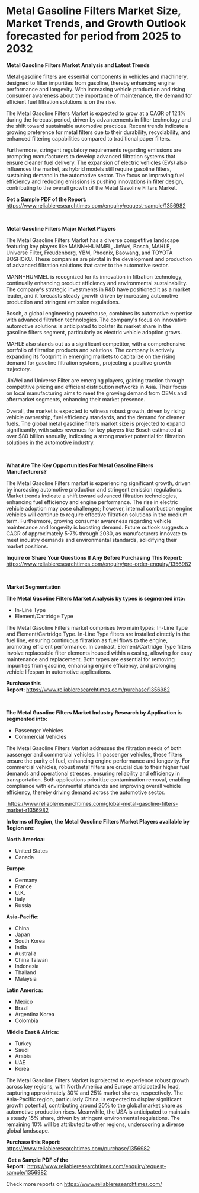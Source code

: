 <p><h1>Metal Gasoline Filters Market Size, Market Trends, and Growth Outlook forecasted for period from 2025 to 2032</h1></p><p><strong>Metal Gasoline Filters Market Analysis and Latest Trends</strong></p>
<p><p>Metal gasoline filters are essential components in vehicles and machinery, designed to filter impurities from gasoline, thereby enhancing engine performance and longevity. With increasing vehicle production and rising consumer awareness about the importance of maintenance, the demand for efficient fuel filtration solutions is on the rise. </p><p>The Metal Gasoline Filters Market is expected to grow at a CAGR of 12.1% during the forecast period, driven by advancements in filter technology and the shift toward sustainable automotive practices. Recent trends indicate a growing preference for metal filters due to their durability, recyclability, and enhanced filtering capabilities compared to traditional paper filters. </p><p>Furthermore, stringent regulatory requirements regarding emissions are prompting manufacturers to develop advanced filtration systems that ensure cleaner fuel delivery. The expansion of electric vehicles (EVs) also influences the market, as hybrid models still require gasoline filters, sustaining demand in the automotive sector. The focus on improving fuel efficiency and reducing emissions is pushing innovations in filter design, contributing to the overall growth of the Metal Gasoline Filters Market.</p></p>
<p><strong>Get a Sample PDF of the Report:&nbsp;</strong> <a href="https://www.reliableresearchtimes.com/enquiry/request-sample/1356982?utm_campaign=3518&utm_medium=2&utm_source=Github&utm_content=ia&utm_term=11042025&utm_id=metal-gasoline-filters">https://www.reliableresearchtimes.com/enquiry/request-sample/1356982</a></p>
<p>&nbsp;</p>
<p><strong>Metal Gasoline Filters Major Market Players</strong></p>
<p><p>The Metal Gasoline Filters Market has a diverse competitive landscape featuring key players like MANN+HUMMEL, JinWei, Bosch, MAHLE, Universe Filter, Freudenberg, YBM, Phoenix, Baowang, and TOYOTA BOSHOKU. These companies are pivotal in the development and production of advanced filtration solutions that cater to the automotive sector.</p><p>MANN+HUMMEL is recognized for its innovation in filtration technology, continually enhancing product efficiency and environmental sustainability. The company's strategic investments in R&D have positioned it as a market leader, and it forecasts steady growth driven by increasing automotive production and stringent emission regulations.</p><p>Bosch, a global engineering powerhouse, combines its automotive expertise with advanced filtration technologies. The company's focus on innovative automotive solutions is anticipated to bolster its market share in the gasoline filters segment, particularly as electric vehicle adoption grows.</p><p>MAHLE also stands out as a significant competitor, with a comprehensive portfolio of filtration products and solutions. The company is actively expanding its footprint in emerging markets to capitalize on the rising demand for gasoline filtration systems, projecting a positive growth trajectory.</p><p>JinWei and Universe Filter are emerging players, gaining traction through competitive pricing and efficient distribution networks in Asia. Their focus on local manufacturing aims to meet the growing demand from OEMs and aftermarket segments, enhancing their market presence.</p><p>Overall, the market is expected to witness robust growth, driven by rising vehicle ownership, fuel efficiency standards, and the demand for cleaner fuels. The global metal gasoline filters market size is projected to expand significantly, with sales revenues for key players like Bosch estimated at over $80 billion annually, indicating a strong market potential for filtration solutions in the automotive industry.</p></p>
<p>&nbsp;</p>
<p><strong>What Are The Key Opportunities For Metal Gasoline Filters Manufacturers?</strong></p>
<p><p>The Metal Gasoline Filters market is experiencing significant growth, driven by increasing automotive production and stringent emission regulations. Market trends indicate a shift toward advanced filtration technologies, enhancing fuel efficiency and engine performance. The rise in electric vehicle adoption may pose challenges; however, internal combustion engine vehicles will continue to require effective filtration solutions in the medium term. Furthermore, growing consumer awareness regarding vehicle maintenance and longevity is boosting demand. Future outlook suggests a CAGR of approximately 5-7% through 2030, as manufacturers innovate to meet industry demands and environmental standards, solidifying their market positions.</p></p>
<p><strong>Inquire or Share Your Questions If Any Before Purchasing This Report:</strong> <a href="https://www.reliableresearchtimes.com/enquiry/pre-order-enquiry/1356982?utm_campaign=3518&utm_medium=2&utm_source=Github&utm_content=ia&utm_term=11042025&utm_id=metal-gasoline-filters">https://www.reliableresearchtimes.com/enquiry/pre-order-enquiry/1356982</a></p>
<p>&nbsp;</p>
<p><strong>Market Segmentation</strong></p>
<p><strong>The Metal Gasoline Filters Market Analysis by types is segmented into:</strong></p>
<p><ul><li>In-Line Type</li><li>Element/Cartridge Type</li></ul></p>
<p><p>The Metal Gasoline Filters market comprises two main types: In-Line Type and Element/Cartridge Type. In-Line Type filters are installed directly in the fuel line, ensuring continuous filtration as fuel flows to the engine, promoting efficient performance. In contrast, Element/Cartridge Type filters involve replaceable filter elements housed within a casing, allowing for easy maintenance and replacement. Both types are essential for removing impurities from gasoline, enhancing engine efficiency, and prolonging vehicle lifespan in automotive applications.</p></p>
<p><strong>Purchase this Report:&nbsp;</strong><a href="https://www.reliableresearchtimes.com/purchase/1356982?utm_campaign=3518&utm_medium=2&utm_source=Github&utm_content=ia&utm_term=11042025&utm_id=metal-gasoline-filters">https://www.reliableresearchtimes.com/purchase/1356982</a></p>
<p>&nbsp;</p>
<p><strong>The Metal Gasoline Filters Market Industry Research by Application is segmented into:</strong></p>
<p><ul><li>Passenger Vehicles</li><li>Commercial Vehicles</li></ul></p>
<p><p>The Metal Gasoline Filters Market addresses the filtration needs of both passenger and commercial vehicles. In passenger vehicles, these filters ensure the purity of fuel, enhancing engine performance and longevity. For commercial vehicles, robust metal filters are crucial due to their higher fuel demands and operational stresses, ensuring reliability and efficiency in transportation. Both applications prioritize contamination removal, enabling compliance with environmental standards and improving overall vehicle efficiency, thereby driving demand across the automotive sector.</p></p>
<p><a href="https://www.reliableresearchtimes.com/global-metal-gasoline-filters-market-r1356982?utm_campaign=3518&utm_medium=2&utm_source=Github&utm_content=ia&utm_term=11042025&utm_id=metal-gasoline-filters">&nbsp;https://www.reliableresearchtimes.com/global-metal-gasoline-filters-market-r1356982</a></p>
<p><strong>In terms of Region, the Metal Gasoline Filters Market Players available by Region are:</strong></p>
<p>
    <p> <strong> North America: </strong>
        <ul>
            <li>United States</li>
            <li>Canada</li>
        </ul>
        </p> 
    <p> <strong> Europe: </strong>
        <ul>
            <li>Germany</li>
            <li>France</li>
            <li>U.K.</li>
            <li>Italy</li>
            <li>Russia</li>
        </ul>
        </p> 
    <p> <strong> Asia-Pacific: </strong>
        <ul>
            <li>China</li>
            <li>Japan</li>
            <li>South Korea</li>
            <li>India</li>
            <li>Australia</li>
            <li>China Taiwan</li>
            <li>Indonesia</li>
            <li>Thailand</li>
            <li>Malaysia</li>
        </ul>
        </p> 
    <p> <strong> Latin America: </strong>
        <ul>
            <li>Mexico</li>
            <li>Brazil</li>
            <li>Argentina Korea</li>
            <li>Colombia</li>
        </ul>
        </p> 
    <p> <strong> Middle East & Africa: </strong>
        <ul>
            <li>Turkey</li>
            <li>Saudi</li>
            <li>Arabia</li>
            <li>UAE</li>
            <li>Korea</li>
        </ul>
    </p>
    </p>
<p><p>The Metal Gasoline Filters Market is projected to experience robust growth across key regions, with North America and Europe anticipated to lead, capturing approximately 30% and 25% market shares, respectively. The Asia-Pacific region, particularly China, is expected to display significant growth potential, contributing around 20% to the global market share as automotive production rises. Meanwhile, the USA is anticipated to maintain a steady 15% share, driven by stringent environmental regulations. The remaining 10% will be attributed to other regions, underscoring a diverse global landscape.</p></p>
<p><strong>Purchase this Report: </strong><a href="https://www.reliableresearchtimes.com/purchase/1356982?utm_campaign=3518&utm_medium=2&utm_source=Github&utm_content=ia&utm_term=11042025&utm_id=metal-gasoline-filters">https://www.reliableresearchtimes.com/purchase/1356982</a></p>
<p>&nbsp;<strong>Get a Sample PDF of the Report:&nbsp;&nbsp;</strong><a href="https://www.reliableresearchtimes.com/enquiry/request-sample/1356982?utm_campaign=3518&utm_medium=2&utm_source=Github&utm_content=ia&utm_term=11042025&utm_id=metal-gasoline-filters">https://www.reliableresearchtimes.com/enquiry/request-sample/1356982</a></p>
<p><strong></strong></p>
<p>Check more reports on <a href="https://www.reliableresearchtimes.com/?utm_campaign=3518&utm_medium=2&utm_source=Github&utm_content=ia&utm_term=11042025&utm_id=metal-gasoline-filters">https://www.reliableresearchtimes.com/</a></p>
